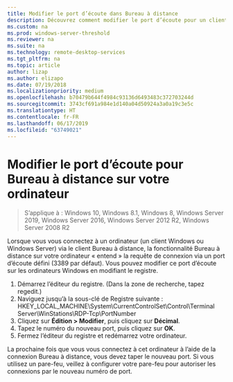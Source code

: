 ```yaml
---
title: Modifier le port d’écoute dans Bureau à distance
description: Découvrez comment modifier le port d’écoute pour un client Bureau à distance.
ms.custom: na
ms.prod: windows-server-threshold
ms.reviewer: na
ms.suite: na
ms.technology: remote-desktop-services
ms.tgt_pltfrm: na
ms.topic: article
author: lizap
ms.author: elizapo
ms.date: 07/19/2018
ms.localizationpriority: medium
ms.openlocfilehash: b70479b644f4984c93136d6493483c372703244d
ms.sourcegitcommit: 3743cf691a984e1d140a04d50924a3a0a19c3e5c
ms.translationtype: HT
ms.contentlocale: fr-FR
ms.lasthandoff: 06/17/2019
ms.locfileid: "63749021"
---
```

# <a name="change-the-listening-port-for-remote-desktop-on-your-computer"></a>Modifier le port d’écoute pour Bureau à distance sur votre ordinateur

>S’applique à : Windows 10, Windows 8.1, Windows 8, Windows Server 2019, Windows Server 2016, Windows Server 2012 R2, Windows Server 2008 R2

Lorsque vous vous connectez à un ordinateur (un client Windows ou Windows Server) via le client Bureau à distance, la fonctionnalité Bureau à distance sur votre ordinateur « entend » la requête de connexion via un port d’écoute défini (3389 par défaut). Vous pouvez modifier ce port d’écoute sur les ordinateurs Windows en modifiant le registre.

1. Démarrez l’éditeur du registre. (Dans la zone de recherche, tapez regedit.)
2. Naviguez jusqu’à la sous-clé de Registre suivante : HKEY_LOCAL_MACHINE\System\CurrentControlSet\Control\Terminal Server\WinStations\RDP-Tcp\PortNumber
3. Cliquez sur **Édition > Modifier**, puis cliquez sur **Décimal**.
4. Tapez le numéro du nouveau port, puis cliquez sur **OK**. 
5. Fermez l’éditeur du registre et redémarrez votre ordinateur.

La prochaine fois que vous vous connectez à cet ordinateur à l’aide de la connexion Bureau à distance, vous devez taper le nouveau port. Si vous utilisez un pare-feu, veillez à configurer votre pare-feu pour autoriser les connexions par le nouveau numéro de port.
